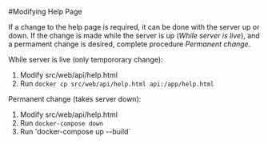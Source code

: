#Modifying Help Page

If a change to the help page is required, it can be done with the server up or down. If the change is made while the server is up (*While server is live*), and a permament change is desired, complete procedure *Permanent change*.

While server is live (only tempororary change):
1. Modify src/web/api/help.html
2. Run `docker cp src/web/api/help.html api:/app/help.html`

Permanent change (takes server down):
1. Modify src/web/api/help.html
2. Run `docker-compose down`
3. Run 'docker-compose up --build`

